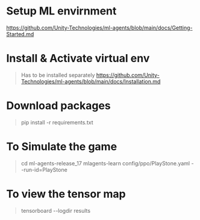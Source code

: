 # Setup ML envirnment 
https://github.com/Unity-Technologies/ml-agents/blob/main/docs/Getting-Started.md

# Install & Activate virtual env
> Has to be installed separately
> https://github.com/Unity-Technologies/ml-agents/blob/main/docs/Installation.md
# Download packages
> pip install -r requirements.txt
# To Simulate the game
> cd ml-agents-release_17
> mlagents-learn config/ppo/PlayStone.yaml --run-id=PlayStone
# To view the tensor map 
> tensorboard --logdir results
